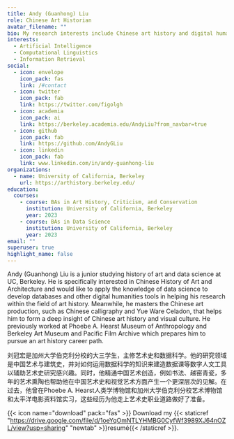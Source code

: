 ```yaml
---
title: Andy (Guanhong) Liu
role: Chinese Art Historian
avatar_filename: ""
bio: My research interests include Chinese art history and digital humanities.
interests:
  - Artificial Intelligence
  - Computational Linguistics
  - Information Retrieval
social:
  - icon: envelope
    icon_pack: fas
    link: /#contact
  - icon: twitter
    icon_pack: fab
    link: https://twitter.com/figolgh
  - icon: academia
    icon_pack: ai
    link: https://berkeley.academia.edu/AndyLiu?from_navbar=true
  - icon: github
    icon_pack: fab
    link: https://github.com/AndyGLiu
  - icon: linkedin
    icon_pack: fab
    link: www.linkedin.com/in/andy-guanhong-liu
organizations:
  - name: University of California, Berkeley
    url: https://arthistory.berkeley.edu/
education:
  courses:
    - course: BAs in Art History, Criticism, and Conservation
      institution: University of California, Berkeley
      year: 2023
    - course: BAs in Data Science
      institution: University of California, Berkeley
      year: 2023
email: ""
superuser: true
highlight_name: false
---
```

Andy (Guanhong) Liu is a junior studying history of art and data science at UC, Berkeley. He is specifically interested in Chinese History of Art and Architecture and would like to apply the knowledge of data science to develop databases and other digital humanities tools in helping his research within the field of art history. Meanwhile, he masters the Chinese art production, such as Chinese calligraphy and Yue Ware Celadon, that helps him to form a deep insight of Chinese art history and visual culture. He previously worked at Phoebe A. Hearst Museum of Anthropology and Berkeley Art Museum and Pacific Film Archive which prepares him to pursue an art history career path.

刘冠宏是加州大学伯克利分校的大三学生，主修艺术史和数据科学。他的研究领域是中国艺术与建筑史，并对如何运用数据科学的知识来建造数据课等数字人文工具以辅助艺术史研究感兴趣。同时，他精通中国艺术创造，例如书法、越窑青瓷，多年的艺术熏陶也帮助他在中国艺术史和视觉艺术方面产生一个更深层次的见解。在过去，他曾在Phoebe A. Hearst人类学博物馆和加州大学伯克利分校艺术博物馆和太平洋电影资料馆实习，这些经历为他走上艺术史职业道路做好了准备。

{{< icon name="download" pack="fas" >}} Download my {{< staticref "https://drive.google.com/file/d/1oeYqOmNTLYHMBG0CyfWf3989XJ64nOZL/view?usp=sharing" "newtab" >}}resumé{{< /staticref >}}.